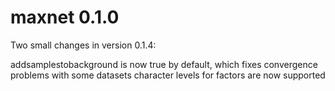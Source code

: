 # maxnet 0.1.0

Two small changes in version 0.1.4:

 addsamplestobackground is now true by default, which fixes convergence problems with some datasets
 character levels for factors are now supported
 
